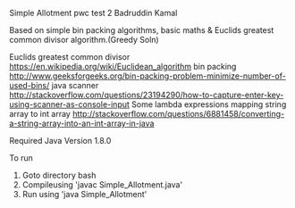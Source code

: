 Simple Allotment pwc test 2 Badruddin Kamal

Based on simple bin packing algorithms, basic maths & Euclids greatest common divisor algorithm.(Greedy Soln) 


Euclids greatest common divisor https://en.wikipedia.org/wiki/Euclidean_algorithm
bin packing http://www.geeksforgeeks.org/bin-packing-problem-minimize-number-of-used-bins/
java scanner http://stackoverflow.com/questions/23194290/how-to-capture-enter-key-using-scanner-as-console-input
Some lambda expressions mapping string array to int array http://stackoverflow.com/questions/6881458/converting-a-string-array-into-an-int-array-in-java
 
 Required Java Version 1.8.0
 
 To run
 1. Goto directory bash
 2. Compileusing 'javac Simple_Allotment.java'
 3. Run using 'java Simple_Allotment'